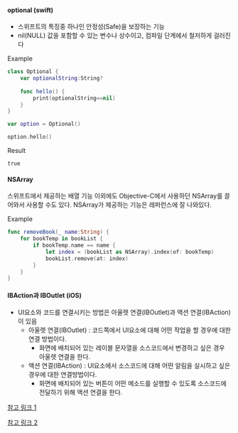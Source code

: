 #### optional (swift)
* 스위프트의 특징중 하나인 안정성(Safe)을 보장하는 기능
* nil(NULL) 값을 포함할 수 있는 변수나 상수이고, 컴파일 단계에서 철저하게 걸러진다

Example
```swift
class Optional {
    var optionalString:String?
    
    func hello() {
        print(optionalString==nil)
    }
}

var option = Optional()

option.hello()
```

Result
```
true
```

#### NSArray
스위프트에서 제공하는 배열 기능 이외에도 Objective-C에서 사용하던 NSArray를 끌어와서 사용할 수도 있다.
NSArray가 제공하는 기능은 레퍼런스에 잘 나와있다.

Example
```swift
func removeBook(_ name:String) {
    for bookTemp in bookList {
        if bookTemp.name == name {
            let index = (bookList as NSArray).index(of: bookTemp)
            bookList.remove(at: index)
        }
    }
}
```

#### IBAction과 IBOutlet (iOS)
* UI요소와 코드를 연결시키는 방법은 아울렛 연결(IBOutlet)과 액션 연결(IBAction)이 있음
    * 아울렛 연결(IBOutlet) : 코드쪽에서 UI요소에 대해 어떤 작업을 할 경우에 대한 연결 방법이다.
        * 화면에 배치되어 있는 레이블 문자열을 소스코드에서 변경하고 싶은 경우 아울렛 연결을 한다.
    * 액션 연결(IBAction) : UI요소에서 소스코드에 대해 어떤 알림을 실시하고 싶은 경우에 대한 연결방법이다.
        * 화면에 배치되어 있는 버튼이 어떤 메소드를 실행할 수 있도록 소스코드에 전달하기 위해 액션 연결을 한다.

[참고 링크 1](https://swifter.kr/2016/05/09/ui%EC%9A%94%EC%86%8C-%EC%82%AC%EC%9A%A9%EA%B8%B0%EB%B3%B8-1-%EC%95%84%EC%9A%B8%EB%A0%9B-%EC%97%B0%EA%B2%B0%EA%B3%BC-%EC%95%A1%EC%85%98-%EC%97%B0%EA%B2%B0%ED%95%98%EA%B8%B0/)

[참고 링크 2](http://devist.tistory.com/39)